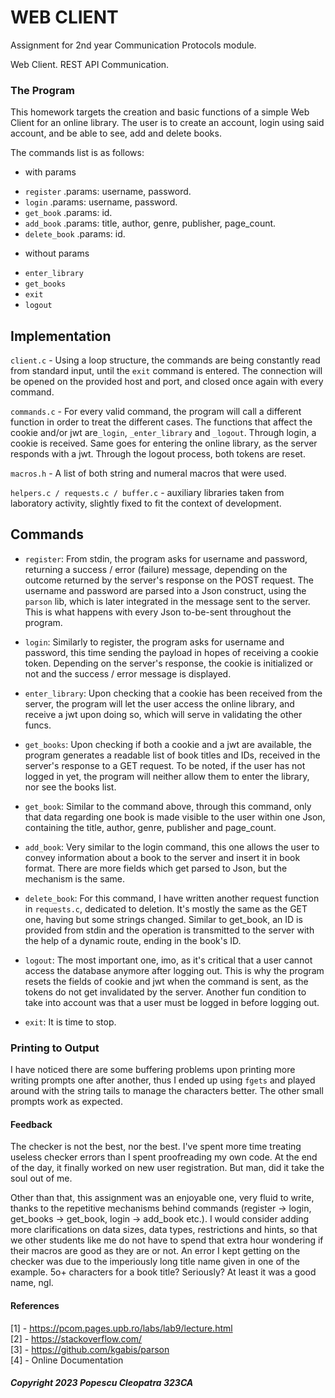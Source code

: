 # WEB CLIENT

Assignment for 2nd year Communication Protocols module.

Web Client. REST API Communication.

### The Program
This homework targets the creation and basic functions of a simple
Web Client for an online library. The user is to create an account,
login using said account, and be able to see, add and delete books.

The commands list is as follows:

- with params
* ```register```
	.params: username, password.
* ```login```
	.params: username, password.
* ```get_book```
	.params: id.
* ```add_book```
	.params: title, author, genre, publisher, page_count.
* ```delete_book```
	.params: id.

- without params
* ```enter_library```
* ```get_books```
* ```exit```
* ```logout```

## Implementation
```client.c``` - Using a loop structure, the commands are being constantly
read from standard input, until the ```exit``` command is entered.
The connection will be opened on the provided host and port, and closed
once again with every command.

```commands.c``` - For every valid command, the program will call a
different function in order to treat the different cases. The functions
that affect the cookie and/or jwt are```_login```, ```_enter_library```
and ```_logout```. Through login, a cookie is received. Same goes for
entering the online library, as the server responds with a jwt. Through the
logout process, both tokens are reset.

```macros.h``` - A list of both string and numeral macros that were used.

```helpers.c / requests.c / buffer.c``` - auxiliary libraries taken from
laboratory activity, slightly fixed to fit the context of development.

## Commands
* ```register```: From stdin, the program asks for username and password,
returning a success / error (failure) message, depending on the outcome
returned by the server's response on the POST request. The username and
password are parsed into a Json construct, using the ```parson``` lib,
which is later integrated in the message sent to the server. This is
what happens with every Json to-be-sent throughout the program.

* ```login```: Similarly to register, the program asks for username and
password, this time sending the payload in hopes of receiving a cookie
token. Depending on the server's response, the cookie is initialized or
not and the success / error message is displayed.

* ```enter_library```: Upon checking that a cookie has been received from
the server, the program will let the user access the online library, and
receive a jwt upon doing so, which will serve in validating the other funcs.

* ```get_books```: Upon checking if both a cookie and a jwt are available,
the program generates a readable list of book titles and IDs, received in
the server's response to a GET request. To be noted, if the user has not
logged in yet, the program will neither allow them to enter the library,
nor see the books list.

* ```get_book```: Similar to the command above, through this command, only
that data regarding one book is made visible to the user within one Json,
containing the title, author, genre, publisher and page_count.

* ```add_book```: Very similar to the login command, this one allows the user
to convey information about a book to the server and insert it in book format.
There are more fields which get parsed to Json, but the mechanism is the same.

* ```delete_book```: For this command, I have written another request
function in ```requests.c```, dedicated to deletion. It's mostly the same as
the GET one, having but some strings changed. Similar to get_book, an ID is
provided from stdin and the operation is transmitted to the server with
the help of a dynamic route, ending in the book's ID.

* ```logout```: The most important one, imo, as it's critical that a user
cannot access the database anymore after logging out. This is why the
program resets the fields of cookie and jwt when the command is sent, as
the tokens do not get invalidated by the server. Another fun condition to
take into account was that a user must be logged in before logging out.

* ```exit```: It is time to stop.

### Printing to Output
I have noticed there are some buffering problems upon printing more writing
prompts one after another, thus I ended up using ```fgets``` and played around
with the string tails to manage the characters better. The other small prompts
work as expected.

#### Feedback
The checker is not the best, nor the best.
I've spent more time treating useless checker errors than I spent proofreading
my own code. At the end of the day, it finally worked on new user registration.
But man, did it take the soul out of me.

Other than that, this assignment was an enjoyable one, very fluid to write,
thanks to the repetitive mechanisms behind commands (register -> login,
get_books -> get_book, login -> add_book etc.). I would consider adding more
clarifications on data sizes, data types, restrictions and hints, so that
we other students like me do not have to spend that extra hour wondering
if their macros are good as they are or not. An error I kept getting on the
checker was due to the imperiously long title name given in one of the example.
5o+ characters for a book title? Seriously? At least it was a good name, ngl.

#### References
[1] - https://pcom.pages.upb.ro/labs/lab9/lecture.html <br>
[2] - https://stackoverflow.com/ <br>
[3] - https://github.com/kgabis/parson <br>
[4] - Online Documentation

##### Copyright 2023 Popescu Cleopatra 323CA

